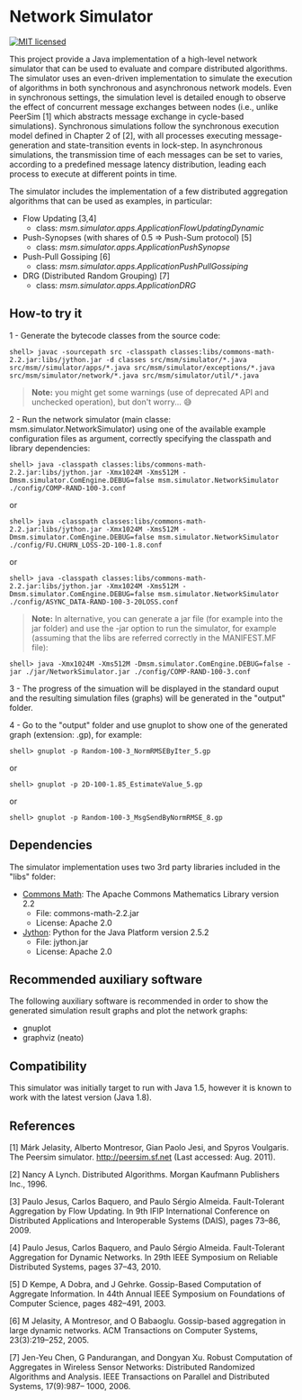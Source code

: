 # Network Simulator

[![MIT licensed](https://img.shields.io/badge/license-MIT-blue.svg)](https://raw.githubusercontent.com/hyperium/hyper/master/LICENSE)

This project provide a Java implementation of a high-level network simulator
that can be used to evaluate and compare distributed algorithms. The simulator
uses an even-driven implementation to simulate the execution of algorithms in
both synchronous and asynchronous network models. Even in synchronous
settings, the simulation level is detailed enough to observe the effect of
concurrent message exchanges between nodes (i.e., unlike PeerSim [1] which
abstracts message exchange in cycle-based simulations). Synchronous
simulations follow the synchronous execution model defined in Chapter 2 of
[2], with all processes executing message-generation and state-transition
events in lock-step. In asynchronous simulations, the transmission time of
each messages can be set to varies, according to a predefined message latency
distribution, leading each process to execute at different points in time.

The simulator includes the implementation of a few distributed aggregation 
algorithms that can be used as examples, in particular:
* Flow Updating [3,4]
  * class: _msm.simulator.apps.ApplicationFlowUpdatingDynamic_
* Push-Synopses (with shares of 0.5 => Push-Sum protocol) [5]
  * class: _msm.simulator.apps.ApplicationPushSynopse_
* Push-Pull Gossiping [6]
  * class: _msm.simulator.apps.ApplicationPushPullGossiping_
* DRG (Distributed Random Grouping) [7]
  * class: _msm.simulator.apps.ApplicationDRG_


## How-to try it

1 - Generate the bytecode classes from the source code:

```shell
shell> javac -sourcepath src -classpath classes:libs/commons-math-2.2.jar:libs/jython.jar -d classes src/msm/simulator/*.java src/msm//simulator/apps/*.java src/msm/simulator/exceptions/*.java src/msm/simulator/network/*.java src/msm/simulator/util/*.java
```

>**Note:** you might get some warnings (use of deprecated API and unchecked
operation), but don't worry... :sweat_smile:

2 - Run the network simulator (main classe: msm.simulator.NetworkSimulator)
using one of the available example configuration files as argument, correctly
specifying the classpath and library dependencies: 

```shell
shell> java -classpath classes:libs/commons-math-2.2.jar:libs/jython.jar -Xmx1024M -Xms512M -Dmsm.simulator.ComEngine.DEBUG=false msm.simulator.NetworkSimulator ./config/COMP-RAND-100-3.conf
```

or

```shell
shell> java -classpath classes:libs/commons-math-2.2.jar:libs/jython.jar -Xmx1024M -Xms512M -Dmsm.simulator.ComEngine.DEBUG=false msm.simulator.NetworkSimulator ./config/FU.CHURN_LOSS-2D-100-1.8.conf
```

or

```shell
shell> java -classpath classes:libs/commons-math-2.2.jar:libs/jython.jar -Xmx1024M -Xms512M -Dmsm.simulator.ComEngine.DEBUG=false msm.simulator.NetworkSimulator ./config/ASYNC_DATA-RAND-100-3-20LOSS.conf
```

>**Note:** In alternative, you can generate a jar file (for example into the jar
folder) and use the -jar option to run the simulator, for example (assuming
that the libs are referred correctly in the MANIFEST.MF file):
```shell
shell> java -Xmx1024M -Xms512M -Dmsm.simulator.ComEngine.DEBUG=false -jar ./jar/NetworkSimulator.jar ./config/COMP-RAND-100-3.conf
```

3 - The progress of the simuation will be displayed in the standard ouput and
the resulting simulation files (graphs) will be generated in the "output"
folder.

4 - Go to the "output" folder and use gnuplot to show one of the generated
graph (extension: .gp), for example:

```shell
shell> gnuplot -p Random-100-3_NormRMSEByIter_5.gp
```

or 

```shell
shell> gnuplot -p 2D-100-1.85_EstimateValue_5.gp
```

or 

```shell
shell> gnuplot -p Random-100-3_MsgSendByNormRMSE_8.gp
```

## Dependencies

The simulator implementation uses two 3rd party libraries included in the
"libs" folder:
* [Commons Math](https://commons.apache.org/proper/commons-math/): The Apache Commons Mathematics Library version 2.2
  * File: commons-math-2.2.jar
  * License: Apache 2.0
* [Jython](http://www.jython.org): Python for the Java Platform version 2.5.2
  * File: jython.jar
  * License: Apache 2.0

## Recommended auxiliary software

The following auxiliary software is recommended in order to show the generated
simulation result graphs and plot the network graphs:
* gnuplot 
* graphviz (neato)

## Compatibility

This simulator was initially target to run with Java 1.5, however it is known
to work with the latest version (Java 1.8).

## References

[1] Márk Jelasity, Alberto Montresor, Gian Paolo Jesi, and Spyros Voulgaris.
    The Peersim simulator. http://peersim.sf.net (Last accessed: Aug. 2011).

[2] Nancy A Lynch. Distributed Algorithms. Morgan Kaufmann Publishers Inc.,
    1996.

[3] Paulo Jesus, Carlos Baquero, and Paulo Sérgio Almeida. Fault-Tolerant
    Aggregation by Flow Updating. In 9th IFIP International Conference on 
    Distributed Applications and Interoperable Systems (DAIS), pages 73–86,
    2009.

[4] Paulo Jesus, Carlos Baquero, and Paulo Sérgio Almeida. Fault-Tolerant
    Aggregation for Dynamic Networks. In 29th IEEE Symposium on Reliable
    Distributed Systems, pages 37–43, 2010.

[5] D Kempe, A Dobra, and J Gehrke. Gossip-Based Computation of Aggregate
    Information. In 44th Annual IEEE Symposium on Foundations of Computer
    Science, pages 482–491, 2003.

[6] M Jelasity, A Montresor, and O Babaoglu. Gossip-based aggregation in
    large dynamic networks. ACM Transactions on Computer Systems,
    23(3):219–252, 2005.

[7] Jen-Yeu Chen, G Pandurangan, and Dongyan Xu. Robust Computation of 
    Aggregates in Wireless Sensor Networks: Distributed Randomized Algorithms
    and Analysis. IEEE Transactions on Parallel and Distributed Systems,
    17(9):987– 1000, 2006.

